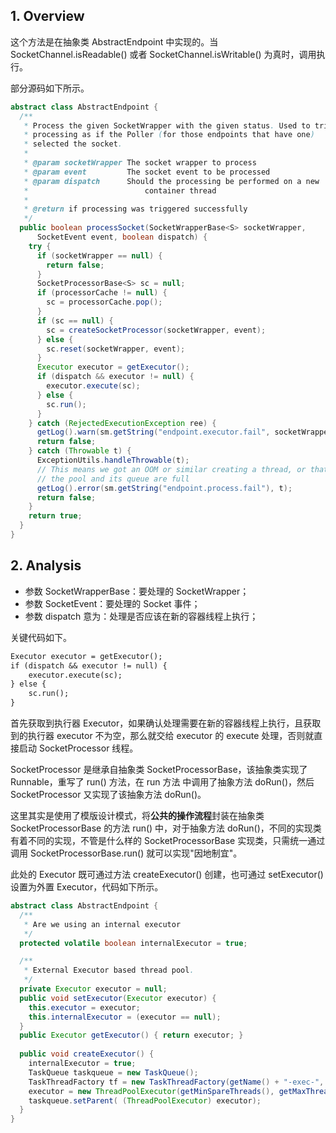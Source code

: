## 1. Overview
这个方法是在抽象类 AbstractEndpoint 中实现的。当 SocketChannel.isReadable() 或者 SocketChannel.isWritable()
为真时，调用执行。

部分源码如下所示。
```java
abstract class AbstractEndpoint {
  /**
   * Process the given SocketWrapper with the given status. Used to trigger
   * processing as if the Poller (for those endpoints that have one)
   * selected the socket.
   *
   * @param socketWrapper The socket wrapper to process
   * @param event         The socket event to be processed
   * @param dispatch      Should the processing be performed on a new
   *                          container thread
   *
   * @return if processing was triggered successfully
   */
  public boolean processSocket(SocketWrapperBase<S> socketWrapper,
      SocketEvent event, boolean dispatch) {
    try {
      if (socketWrapper == null) {
        return false;
      }
      SocketProcessorBase<S> sc = null;
      if (processorCache != null) {
        sc = processorCache.pop();
      }
      if (sc == null) {
        sc = createSocketProcessor(socketWrapper, event);
      } else {
        sc.reset(socketWrapper, event);
      }
      Executor executor = getExecutor();
      if (dispatch && executor != null) {
        executor.execute(sc);
      } else {
        sc.run();
      }
    } catch (RejectedExecutionException ree) {
      getLog().warn(sm.getString("endpoint.executor.fail", socketWrapper) , ree);
      return false;
    } catch (Throwable t) {
      ExceptionUtils.handleThrowable(t);
      // This means we got an OOM or similar creating a thread, or that
      // the pool and its queue are full
      getLog().error(sm.getString("endpoint.process.fail"), t);
      return false;
    }
    return true;
  }
}
```

## 2. Analysis
- 参数 SocketWrapperBase：要处理的 SocketWrapper；
- 参数 SocketEvent：要处理的 Socket 事件；
- 参数 dispatch 意为：处理是否应该在新的容器线程上执行；

关键代码如下。
```markdown
Executor executor = getExecutor();
if (dispatch && executor != null) {
    executor.execute(sc);
} else {
    sc.run();
}
```
首先获取到执行器 Executor，如果确认处理需要在新的容器线程上执行，且获取到的执行器 executor 不为空，那么就交给 executor
的 execute 处理，否则就直接启动 SocketProcessor 线程。

SocketProcessor 是继承自抽象类 SocketProcessorBase，该抽象类实现了 Runnable，重写了 run() 方法，在 run 方法
中调用了抽象方法 doRun()，然后 SocketProcessor 又实现了该抽象方法 doRun()。

这里其实是使用了模版设计模式，将**公共的操作流程**封装在抽象类 SocketProcessorBase 的方法 run() 中，对于抽象方法
doRun()，不同的实现类有着不同的实现，不管是什么样的 SocketProcessorBase 实现类，只需统一通过调用 
SocketProcessorBase.run() 就可以实现"因地制宜"。

此处的 Executor 既可通过方法 createExecutor() 创建，也可通过 setExecutor() 设置为外置 Executor，代码如下所示。
```java
abstract class AbstractEndpoint {
  /**
   * Are we using an internal executor
   */
  protected volatile boolean internalExecutor = true;

  /**
   * External Executor based thread pool.
   */
  private Executor executor = null;
  public void setExecutor(Executor executor) {
    this.executor = executor;
    this.internalExecutor = (executor == null);
  }
  public Executor getExecutor() { return executor; }
  
  public void createExecutor() {
    internalExecutor = true;
    TaskQueue taskqueue = new TaskQueue();
    TaskThreadFactory tf = new TaskThreadFactory(getName() + "-exec-", daemon, getThreadPriority());
    executor = new ThreadPoolExecutor(getMinSpareThreads(), getMaxThreads(), 60, TimeUnit.SECONDS,taskqueue, tf);
    taskqueue.setParent( (ThreadPoolExecutor) executor);
  }
}
```

